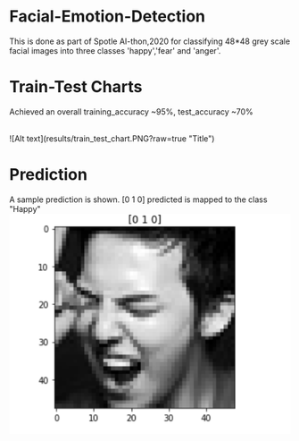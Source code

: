 # Facial-Emotion-Detection
This is done as part of Spotle AI-thon,2020 for classifying 48*48 grey scale facial images into three classes 'happy','fear' and 'anger'.

# Train-Test Charts
<p>Achieved an overall training_accuracy ~95%, test_accuracy ~70% </p><br/>
![Alt text](results/train_test_chart.PNG?raw=true "Title")

# Prediction
 A sample prediction is shown. [0 1 0] predicted is mapped to the class "Happy" <br/>
![Alt text](results/predicted_happy.PNG?raw=true "Title")

